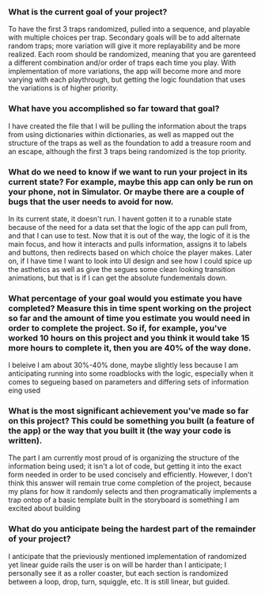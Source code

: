  ### What is the current goal of your project?
 
 To have the first 3 traps randomized, pulled into a sequence, and playable with multiple choices per trap.  Secondary goals will be to add alternate random traps; more variation will give it more replayability and be more realized.  Each room should be randomized, meaning that you are garenteed a different combination and/or order of traps each time you play.  With implementation of more variations, the app will become more and more varying with each playthrough, but getting the logic foundation that uses the variations is of higher priority.
 
 ### What have you accomplished so far toward that goal?
 
 I have created the file that I will be pulling the information about the traps from using dictionaries within dictionaries, as well as mapped out the structure of the traps as well as the foundation to add a treasure room and an escape, although the first 3 traps being randomized is the top priority.
 
 ### What do we need to know if we want to run your project in its current state? For example, maybe this app can only be run on your phone, not in Simulator. Or maybe there are a couple of bugs that the user needs to avoid for now.
 
 In its current state, it doesn't run.  I havent gotten it to a runable state because of the need for a data set that the logic of the app can pull from, and that I can use to test.  Now that it is out of the way, the logic of it is the main focus, and how it interacts and pulls information, assigns it to labels and buttons, then redirects based on which choice the player makes.  Later on, if I have time I want to look into UI design and see how I could spice up the asthetics as well as give the segues some clean looking transition animations, but that is if I can get the absolute fundementals down.
 
 ### What percentage of your goal would you estimate you have completed? Measure this in time spent working on the project so far and the amount of time you estimate you would need in order to complete the project. So if, for example, you've worked 10 hours on this project and you think it would take 15 more hours to complete it, then you are 40% of the way done.
 
 I beleive I am about 30%-40% done, maybe slightly less because I am anticipating running into some roadblocks with the logic, especially when it comes to segueing based on parameters and differing sets of information eing used
 
 ### What is the most significant achievement you've made so far on this project? This could be something you built (a feature of the app) or the way that you built it (the way your code is written).
 
The part I am currently most proud of is organizing the structure of the information being used; it isn't a lot of code, but getting it into the exact form needed in order to be used concisely and efficiently.  However, I don't think this answer will remain true come completion of the project, because my plans for how it randomly selects and then programatically implements a trap ontop of a basic template built in the storyboard is something I am excited about building
 
 ### What do you anticipate being the hardest part of the remainder of your project?
 
 I anticipate that the prieviously mentioned implementation of randomized yet linear guide rails the user is on will be harder than I anticipate; I personally see it as a roller coaster, but each section is randomized between a loop, drop, turn, squiggle, etc.  It is still linear, but guided.
